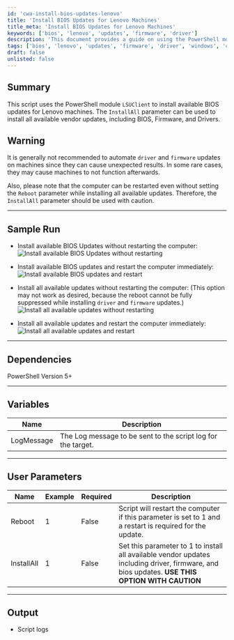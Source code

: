 ```yaml
---
id: 'cwa-install-bios-updates-lenovo'
title: 'Install BIOS Updates for Lenovo Machines'
title_meta: 'Install BIOS Updates for Lenovo Machines'
keywords: ['bios', 'lenovo', 'updates', 'firmware', 'driver']
description: 'This document provides a guide on using the PowerShell module LSUClient to install available BIOS updates for Lenovo machines. It includes warnings about the risks of automating driver and firmware updates, sample runs, dependencies, variables, user parameters, and expected output.'
tags: ['bios', 'lenovo', 'updates', 'firmware', 'driver', 'windows', 'configuration']
draft: false
unlisted: false
---
```

## Summary

This script uses the PowerShell module `LSUClient` to install available BIOS updates for Lenovo machines. The `InstallAll` parameter can be used to install all available vendor updates, including BIOS, Firmware, and Drivers.

## Warning

It is generally not recommended to automate `driver` and `firmware` updates on machines since they can cause unexpected results. In some rare cases, they may cause machines to not function afterwards.

Also, please note that the computer can be restarted even without setting the `Reboot` parameter while installing all available updates. Therefore, the `InstallAll` parameter should be used with caution.

---

## Sample Run

- Install available BIOS Updates without restarting the computer:  
  ![Install available BIOS Updates without restarting](5078775/docs/11247140/images/20050689)

- Install available BIOS updates and restart the computer immediately:  
  ![Install available BIOS updates and restart](5078775/docs/11247140/images/20050684)

- Install all available updates without restarting the computer: (This option may not work as desired, because the reboot cannot be fully suppressed while installing `driver` and `firmware` updates.)  
  ![Install all available updates without restarting](5078775/docs/11247140/images/20050691)

- Install all available updates and restart the computer immediately:  
  ![Install all available updates and restart](5078775/docs/11247140/images/20050717)

---

## Dependencies

PowerShell Version 5+

---

## Variables

| Name        | Description                                                  |
|-------------|--------------------------------------------------------------|
| LogMessage  | The Log message to be sent to the script log for the target. |

---

## User Parameters

| Name       | Example | Required | Description                                                                                       |
|------------|---------|----------|---------------------------------------------------------------------------------------------------|
| Reboot     | 1       | False    | Script will restart the computer if this parameter is set to 1 and a restart is required for the update. |
| InstallAll | 1       | False    | Set this parameter to 1 to install all available vendor updates including driver, firmware, and bios updates. **USE THIS OPTION WITH CAUTION** |

---

## Output

- Script logs


